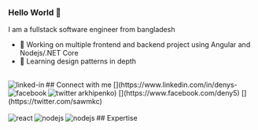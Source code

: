 ### Hello World 👋
I am a fullstack software engineer from bangladesh
- 🔭 Working on multiple frontend and backend project using Angular and Nodejs/.NET Core
- 🌱 Learning design patterns in depth
<br>
## Connect with me
[<img align="left" alt="linked-in" src="https://img.shields.io/badge/linkedin-%230077B5.svg?&style=for-the-badge&logo=linkedin&logoColor=white" />](https://www.linkedin.com/in/denys-arkhipenko)
[<img align="left" alt="facebook" src="https://img.shields.io/badge/facebook-%231877F2.svg?&style=for-the-badge&logo=facebook&logoColor=white" />](https://www.facebook.com/deny5)
[<img align="left" alt="twitter" src="https://img.shields.io/badge/twitter-%231DA1F2.svg?&style=for-the-badge&logo=twitter&logoColor=white" />](https://twitter.com/sawmkc)
<br>
<br>
## Expertise
<img align="left" alt="react" src="https://img.shields.io/badge/angular%20-%2320232a.svg?&style=for-the-badge&logo=angular&logoColor=f33434" />
<img align="left" alt="nodejs" src="https://img.shields.io/badge/node.js%20-%2343853D.svg?&style=for-the-badge&logo=node.js&logoColor=white" />
<img align="left" alt="nodejs" src="https://img.shields.io/badge/.net%20-%2343853D.svg?&style=for-the-badge&logo=node.js&logoColor=f334d3" />
<br>
<br>
